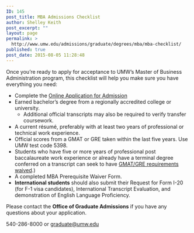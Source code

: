 ```yaml
---
ID: 145
post_title: MBA Admissions Checklist
author: Shelley Keith
post_excerpt: ""
layout: page
permalink: >
  http://www.umw.edu/admissions/graduate/degrees/mba/mba-checklist/
published: true
post_date: 2015-08-05 11:28:48
---
```

Once you’re ready to apply for acceptance to UMW’s Master of Business Administration program, this checklist will help you make sure you have everything you need:
<ul>
 	<li>Complete the <a href="https://www.applyweb.com/umw/menu.html">Online Application for Admission</a></li>
 	<li>Earned bachelor’s degree from a regionally accredited college or university.
<ul>
 	<li>Additional official transcripts may also be required to verify transfer coursework.</li>
</ul>
</li>
 	<li>A current résumé, preferably with at least two years of professional or technical work experience.</li>
 	<li>Official scores from a GMAT or GRE taken within the last five years. Use UMW test code 5398.</li>
 	<li>Students who have five or more years of professional post baccalaureate work experience or already have a terminal degree conferred on a transcript can seek to have <a href="http://www.umw.edu/admissions/graduate/advising/waiver/">GMAT/GRE requirements waived</a>.)</li>
 	<li>A completed MBA Prerequisite Waiver Form.</li>
 	<li><strong>International students</strong> should also submit their Request for Form I-20 (for F-1 visa candidates), International Transcript Evaluation, and demonstration of English Language Proficiency.</li>
</ul>
Please contact the <strong>Office of Graduate Admissions</strong> if you have any questions about your application.

540-286-8000 or <a href="mailto:graduate@umw.edu">graduate@umw.edu</a>